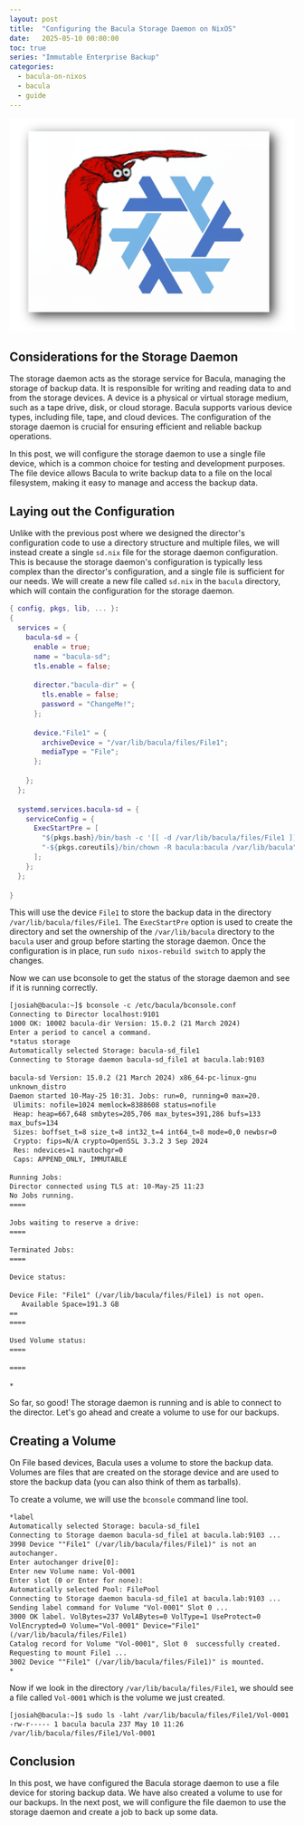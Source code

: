 ```yaml
---
layout: post
title:  "Configuring the Bacula Storage Daemon on NixOS" 
date:   2025-05-10 00:00:00
toc: true
series: "Immutable Enterprise Backup"
categories:
  - bacula-on-nixos
  - bacula
  - guide
---
```


!["The logos of the bacula and nixos project"](/assets/img/posts/2025-04-17-immutable-bacula/splash.png)

## Considerations for the Storage Daemon
The storage daemon acts as the storage service for Bacula, managing the storage of backup data. It is responsible for writing and reading data to and from the storage devices.
A device is a physical or virtual storage medium, such as a tape drive, disk, or cloud storage. Bacula supports various device types, including file, tape, and cloud devices. The configuration of the storage daemon is crucial for ensuring efficient and reliable backup operations.

In this post, we will configure the storage daemon to use a single file device, which is a common choice for testing and development purposes.
The file device allows Bacula to write backup data to a file on the local filesystem, making it easy to manage and access the backup data.

## Laying out the Configuration
Unlike with the previous post where we designed the director's configuration code to use a directory structure and multiple files, we will instead create a single `sd.nix` file for the storage daemon configuration.
This is because the storage daemon's configuration is typically less complex than the director's configuration, and a single file is sufficient for our needs.
We will create a new file called `sd.nix` in the `bacula` directory, which will contain the configuration for the storage daemon.

```nix
{ config, pkgs, lib, ... }:
{
  services = {
    bacula-sd = {
      enable = true;
      name = "bacula-sd";
      tls.enable = false;

      director."bacula-dir" = {
        tls.enable = false;
        password = "ChangeMe!";
      };

      device."File1" = {
        archiveDevice = "/var/lib/bacula/files/File1";
        mediaType = "File";
      };

    };
  };

  systemd.services.bacula-sd = {
    serviceConfig = {
      ExecStartPre = [
        "${pkgs.bash}/bin/bash -c '[[ -d /var/lib/bacula/files/File1 ]] || ${pkgs.coreutils}/bin/mkdir -p /var/lib/bacula/files/File1'"
        "-${pkgs.coreutils}/bin/chown -R bacula:bacula /var/lib/bacula"
      ];
    };
  };

}
```

This will use the device `File1` to store the backup data in the directory `/var/lib/bacula/files/File1`.
The `ExecStartPre` option is used to create the directory and set the ownership of the `/var/lib/bacula` directory to the `bacula` user and group before starting the storage daemon.
Once the configuration is in place, run `sudo nixos-rebuild switch` to apply the changes.

Now we can use bconsole to get the status of the storage daemon and see if it is running correctly.
```shell
[josiah@bacula:~]$ bconsole -c /etc/bacula/bconsole.conf 
Connecting to Director localhost:9101
1000 OK: 10002 bacula-dir Version: 15.0.2 (21 March 2024)
Enter a period to cancel a command.
*status storage
Automatically selected Storage: bacula-sd_file1
Connecting to Storage daemon bacula-sd_file1 at bacula.lab:9103

bacula-sd Version: 15.0.2 (21 March 2024) x86_64-pc-linux-gnu unknown_distro 
Daemon started 10-May-25 10:31. Jobs: run=0, running=0 max=20.
 Ulimits: nofile=1024 memlock=8388608 status=nofile
 Heap: heap=667,648 smbytes=205,706 max_bytes=391,286 bufs=133 max_bufs=134
 Sizes: boffset_t=8 size_t=8 int32_t=4 int64_t=8 mode=0,0 newbsr=0
 Crypto: fips=N/A crypto=OpenSSL 3.3.2 3 Sep 2024
 Res: ndevices=1 nautochgr=0
 Caps: APPEND_ONLY, IMMUTABLE

Running Jobs:
Director connected using TLS at: 10-May-25 11:23
No Jobs running.
====

Jobs waiting to reserve a drive:
====

Terminated Jobs:
====

Device status:

Device File: "File1" (/var/lib/bacula/files/File1) is not open.
   Available Space=191.3 GB
==
====

Used Volume status:
====

====

*
```

So far, so good! The storage daemon is running and is able to connect to the director.
Let's go ahead and create a volume to use for our backups.

## Creating a Volume
On File based devices, Bacula uses a volume to store the backup data.
Volumes are files that are created on the storage device and are used to store the backup data (you can also think of them as tarballs).

To create a volume, we will use the `bconsole` command line tool.
```shell
*label
Automatically selected Storage: bacula-sd_file1
Connecting to Storage daemon bacula-sd_file1 at bacula.lab:9103 ...
3998 Device ""File1" (/var/lib/bacula/files/File1)" is not an autochanger.
Enter autochanger drive[0]: 
Enter new Volume name: Vol-0001
Enter slot (0 or Enter for none): 
Automatically selected Pool: FilePool
Connecting to Storage daemon bacula-sd_file1 at bacula.lab:9103 ...
Sending label command for Volume "Vol-0001" Slot 0 ...
3000 OK label. VolBytes=237 VolABytes=0 VolType=1 UseProtect=0 VolEncrypted=0 Volume="Vol-0001" Device="File1" (/var/lib/bacula/files/File1)
Catalog record for Volume "Vol-0001", Slot 0  successfully created.
Requesting to mount File1 ...
3002 Device ""File1" (/var/lib/bacula/files/File1)" is mounted.
*
```

Now if we look in the directory `/var/lib/bacula/files/File1`, we should see a file called `Vol-0001` which is the volume we just created.
```shell
[josiah@bacula:~]$ sudo ls -laht /var/lib/bacula/files/File1/Vol-0001
-rw-r----- 1 bacula bacula 237 May 10 11:26 /var/lib/bacula/files/File1/Vol-0001
```

## Conclusion
In this post, we have configured the Bacula storage daemon to use a file device for storing backup data.
We have also created a volume to use for our backups.
In the next post, we will configure the file daemon to use the storage daemon and create a job to back up some data.
